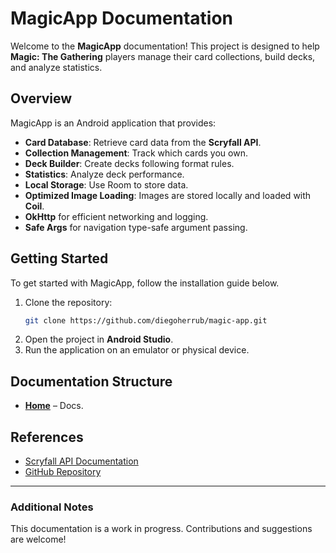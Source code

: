 # MagicApp Documentation

Welcome to the **MagicApp** documentation! This project is designed to help **Magic: The Gathering** players manage their card collections, build decks, and analyze statistics.

## Overview
MagicApp is an Android application that provides:
- **Card Database**: Retrieve card data from the **Scryfall API**.
- **Collection Management**: Track which cards you own.
- **Deck Builder**: Create decks following format rules.
- **Statistics**: Analyze deck performance.
- **Local Storage**: Use Room to store data.
- **Optimized Image Loading**: Images are stored locally and loaded with **Coil**.
- **OkHttp** for efficient networking and logging.
- **Safe Args** for navigation type-safe argument passing.

## Getting Started
To get started with MagicApp, follow the installation guide below.
1. Clone the repository:
   ```sh
   git clone https://github.com/diegoherrub/magic-app.git
   ```
2. Open the project in **Android Studio**.
3. Run the application on an emulator or physical device.

## Documentation Structure
- **[Home](index.md)** – Docs.

## References
- [Scryfall API Documentation](https://scryfall.com/docs/api)
- [GitHub Repository](https://github.com/diegoherrub/magic-app.git)

---

### Additional Notes
This documentation is a work in progress. Contributions and suggestions are welcome!

